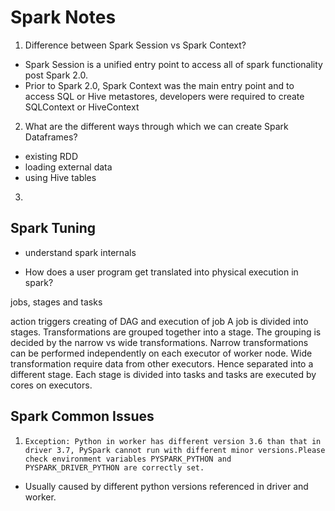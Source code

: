 # Spark Notes


1. Difference between Spark Session vs Spark Context?

* Spark Session is a unified entry point to access all of spark functionality post Spark 2.0. 
* Prior to Spark 2.0, Spark Context was the main entry point and to access SQL or Hive metastores, developers were 
required to create SQLContext or HiveContext

2. What are the different ways through which we can create Spark Dataframes?


* existing RDD
* loading external data
* using Hive tables

3.


## Spark Tuning

* understand spark internals

* How does a user program get translated into physical execution in
spark?

jobs, stages and tasks

action triggers creating of DAG and execution of job
A job is divided into stages. 
Transformations are grouped together into a stage. The grouping is
decided by the narrow vs wide transformations.
Narrow transformations can be performed independently
on each executor of worker node.
Wide transformation require data from other executors. Hence separated
into a different stage.
Each stage is divided into tasks and tasks are executed by cores
on executors.



 



## Spark Common Issues

1. ```Exception: Python in worker has different version 3.6 than that in driver 3.7, PySpark cannot run with different minor versions.Please check environment variables PYSPARK_PYTHON and PYSPARK_DRIVER_PYTHON are correctly set.```

* Usually caused by different python versions referenced in driver and worker.


